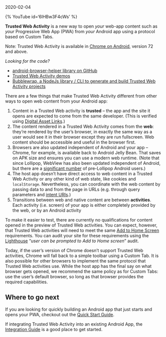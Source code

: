 2020-02-04

{% YouTube id=‘6lHBw3F4cWs’ %}

**Trusted Web Activity** is a new way to open *your* web-app content such as *your* Progressive Web App (PWA) from *your* Android app using a protocol based on Custom Tabs.

Note: Trusted Web Activity is available in [Chrome on Android](https://play.google.com/store/apps/details?id=com.android.chrome), version 72 and above.

*Looking for the code?*

-   [android-browser-helper library on GitHub](https://github.com/GoogleChrome/android-browser-helper)
-   [Trusted Web Activity demos](https://github.com/GoogleChrome/android-browser-helper/tree/master/demos)
-   [Bubblewrap, a NodeJs library / CLI to generate and build Trusted Web Activity projects](https://github.com/GoogleChromeLabs/bubblewrap)

There are a few things that make Trusted Web Activity different from other ways to open web content from your Android app:

1.  Content in a Trusted Web activity is **trusted** – the app and the site it opens are expected to come from the same developer. (This is verified using [Digital Asset Links](https://developers.google.com/digital-asset-links/v1/getting-started).)
2.  The content rendered in a Trusted Web Activity comes from the **web**: they’re rendered by the user’s browser, in exactly the same way as a user would see it in their browser except they are run fullscreen. Web content should be accessible and useful in the browser first.
3.  Browsers are also updated independent of Android and your app – Chrome, for example, is available back to Android Jelly Bean. That saves on APK size and ensures you can use a modern web runtime. (Note that since Lollipop, WebView has also been updated independent of Android, but there are a [significant number](https://developer.android.com/about/dashboards/index.html) of pre-Lollipop Android users.)
4.  The host app doesn’t have direct access to web content in a Trusted Web Activity or any other kind of web state, like cookies and `localStorage`. Nevertheless, you can coordinate with the web content by passing data to and from the page in URLs (e.g. through query parameters and [intent URIs](/docs/multidevice/android/intents).)
5.  Transitions between web and native content are between **activities**. Each activity (i.e. screen) of your app is either completely provided by the web, or by an Android activity

To make it easier to test, there are currently no qualifications for content opened in the preview of Trusted Web activities. You can expect, however, that Trusted Web activities will need to meet the same [Add to Home Screen](https://web.dev/customize-install/#criteria) requirements. You can audit your site for these requirements using the [Lighthouse](https://web.dev/measure/) “*user can be prompted to Add to Home screen*” audit.

Today, if the user’s version of Chrome doesn’t support Trusted Web activities, Chrome will fall back to a simple toolbar using a Custom Tab. It is also possible for other browsers to implement the same protocol that Trusted Web activities use. While the host app has the final say on what browser gets opened, we recommend the same policy as for Custom Tabs: use the user’s default browser, so long as that browser provides the required capabilities.

Where to go next
----------------

If you are looking for quickly building an Android app that just starts and opens your PWA, checkout out the [Quick Start Guide](/docs/android/trusted-web-activity/quick-start/).

If integrating Trusted Web Activity into an existing Android App, the [Integration Guide](/docs/android/trusted-web-activity/integration-guide/) is a good place to get started.
